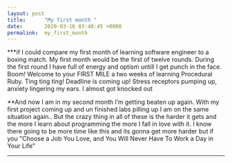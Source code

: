 ```yaml
---
layout: post
title:      "My first month "
date:       2020-03-16 03:40:45 +0000
permalink:  my_first_month
---
```



***if I could compare my first month of  learning software engineer to a boxing match. My first month would be the first of twelve rounds. During the first round I have full of energy and optism untill I get punch in the face. Boom! Welcome to your FIRST MILE a two weeks of learning Procedural Ruby. Ting ting ting!  Deadline is coming up! Stress receptors pumping up, anxiety lingering my ears. I almost got knocked out

**And now  I am in my second month I’m getting beaten up again. With  my first project coming up and un finished labs pilling up I am on the same situation again.. But the crazy thing in all of these is  the harder it gets and the more I learn about programming the more I fall in love with it. I know there going to be more time like this and its gonna get more harder but  if you "Choose a Job You Love, and You Will Never Have To Work a Day in Your Life" 
***





